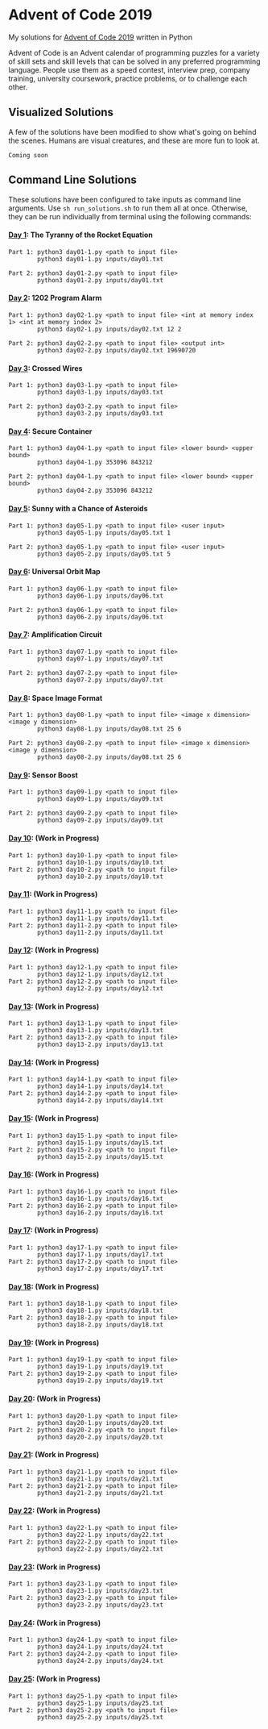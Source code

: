 # Advent of Code 2019
My solutions for [Advent of Code 2019](https://adventofcode.com/) written in Python

Advent of Code is an Advent calendar of programming puzzles for a variety of
skill sets and skill levels that can be solved in any preferred programming language.
People use them as a speed contest, interview prep, company training, university
coursework, practice problems, or to challenge each other.

## Visualized Solutions
A few of the solutions have been modified to show what's going on behind the scenes.
Humans are visual creatures, and these are more fun to look at.

    Coming soon

## Command Line Solutions
These solutions have been configured to take inputs as command line arguments. Use
`sh run_solutions.sh` to run them all at once. Otherwise, they can be run individually
from terminal using the following commands:

#### [Day 1](instructions/day01.md): The Tyranny of the Rocket Equation
    Part 1: python3 day01-1.py <path to input file>
            python3 day01-1.py inputs/day01.txt

    Part 2: python3 day01-2.py <path to input file>
            python3 day01-2.py inputs/day01.txt

#### [Day 2](instructions/day02.md): 1202 Program Alarm
    Part 1: python3 day02-1.py <path to input file> <int at memory index 1> <int at memory index 2>
            python3 day02-1.py inputs/day02.txt 12 2

    Part 2: python3 day02-2.py <path to input file> <output int>
            python3 day02-2.py inputs/day02.txt 19690720

#### [Day 3](instructions/day03.md): Crossed Wires
    Part 1: python3 day03-1.py <path to input file>
            python3 day03-1.py inputs/day03.txt

    Part 2: python3 day03-2.py <path to input file>
            python3 day03-2.py inputs/day03.txt

#### [Day 4](instructions/day04.md): Secure Container
    Part 1: python3 day04-1.py <path to input file> <lower bound> <upper bound>
            python3 day04-1.py 353096 843212
            
    Part 2: python3 day04-1.py <path to input file> <lower bound> <upper bound>
            python3 day04-2.py 353096 843212

#### [Day 5](instructions/day05.md): Sunny with a Chance of Asteroids
    Part 1: python3 day05-1.py <path to input file> <user input>
            python3 day05-1.py inputs/day05.txt 1

    Part 2: python3 day05-1.py <path to input file> <user input>
            python3 day05-2.py inputs/day05.txt 5

#### [Day 6](instructions/day06.md): Universal Orbit Map
    Part 1: python3 day06-1.py <path to input file>
            python3 day06-1.py inputs/day06.txt

    Part 2: python3 day06-1.py <path to input file>
            python3 day06-2.py inputs/day06.txt

#### [Day 7](instructions/day07.md): Amplification Circuit
    Part 1: python3 day07-1.py <path to input file>
            python3 day07-1.py inputs/day07.txt

    Part 2: python3 day07-2.py <path to input file>
            python3 day07-2.py inputs/day07.txt

#### [Day 8](instructions/day08.md): Space Image Format
    Part 1: python3 day08-1.py <path to input file> <image x dimension> <image y dimension>
            python3 day08-1.py inputs/day08.txt 25 6

    Part 2: python3 day08-2.py <path to input file> <image x dimension> <image y dimension>
            python3 day08-2.py inputs/day08.txt 25 6

#### [Day 9](instructions/day09.md): Sensor Boost
    Part 1: python3 day09-1.py <path to input file>
            python3 day09-1.py inputs/day09.txt

    Part 2: python3 day09-2.py <path to input file>
            python3 day09-2.py inputs/day09.txt

#### [Day 10](instructions/day10.md): (Work in Progress)
    Part 1: python3 day10-1.py <path to input file>
            python3 day10-1.py inputs/day10.txt
    Part 2: python3 day10-2.py <path to input file>
            python3 day10-2.py inputs/day10.txt

#### [Day 11](instructions/day11.md): (Work in Progress)
	Part 1: python3 day11-1.py <path to input file>
            python3 day11-1.py inputs/day11.txt
	Part 2: python3 day11-2.py <path to input file>
            python3 day11-2.py inputs/day11.txt

#### [Day 12](instructions/day12.md): (Work in Progress)
	Part 1: python3 day12-1.py <path to input file>
            python3 day12-1.py inputs/day12.txt
	Part 2: python3 day12-2.py <path to input file>
            python3 day12-2.py inputs/day12.txt

#### [Day 13](instructions/day13.md): (Work in Progress)
	Part 1: python3 day13-1.py <path to input file>
            python3 day13-1.py inputs/day13.txt
	Part 2: python3 day13-2.py <path to input file>
            python3 day13-2.py inputs/day13.txt

#### [Day 14](instructions/day14.md): (Work in Progress)
	Part 1: python3 day14-1.py <path to input file>
            python3 day14-1.py inputs/day14.txt
	Part 2: python3 day14-2.py <path to input file>
            python3 day14-2.py inputs/day14.txt

#### [Day 15](instructions/day15.md): (Work in Progress)
	Part 1: python3 day15-1.py <path to input file>
            python3 day15-1.py inputs/day15.txt
	Part 2: python3 day15-2.py <path to input file>
            python3 day15-2.py inputs/day15.txt

#### [Day 16](instructions/day16.md): (Work in Progress)
	Part 1: python3 day16-1.py <path to input file>
            python3 day16-1.py inputs/day16.txt
	Part 2: python3 day16-2.py <path to input file>
            python3 day16-2.py inputs/day16.txt

#### [Day 17](instructions/day17.md): (Work in Progress)
	Part 1: python3 day17-1.py <path to input file>
            python3 day17-1.py inputs/day17.txt
	Part 2: python3 day17-2.py <path to input file>
            python3 day17-2.py inputs/day17.txt

#### [Day 18](instructions/day18.md): (Work in Progress)
	Part 1: python3 day18-1.py <path to input file>
            python3 day18-1.py inputs/day18.txt
	Part 2: python3 day18-2.py <path to input file>
            python3 day18-2.py inputs/day18.txt

#### [Day 19](instructions/day19.md): (Work in Progress)
	Part 1: python3 day19-1.py <path to input file>
	        python3 day19-1.py inputs/day19.txt
	Part 2: python3 day19-2.py <path to input file>
            python3 day19-2.py inputs/day19.txt

#### [Day 20](instructions/day20.md): (Work in Progress)
	Part 1: python3 day20-1.py <path to input file>
            python3 day20-1.py inputs/day20.txt
	Part 2: python3 day20-2.py <path to input file>
            python3 day20-2.py inputs/day20.txt

#### [Day 21](instructions/day21.md): (Work in Progress)
	Part 1: python3 day21-1.py <path to input file>
            python3 day21-1.py inputs/day21.txt
	Part 2: python3 day21-2.py <path to input file>
            python3 day21-2.py inputs/day21.txt

#### [Day 22](instructions/day22.md): (Work in Progress)
	Part 1: python3 day22-1.py <path to input file>
            python3 day22-1.py inputs/day22.txt
	Part 2: python3 day22-2.py <path to input file>
            python3 day22-2.py inputs/day22.txt

#### [Day 23](instructions/day23.md): (Work in Progress)
	Part 1: python3 day23-1.py <path to input file>
            python3 day23-1.py inputs/day23.txt
	Part 2: python3 day23-2.py <path to input file>
            python3 day23-2.py inputs/day23.txt

#### [Day 24](instructions/day24.md): (Work in Progress)
	Part 1: python3 day24-1.py <path to input file>
            python3 day24-1.py inputs/day24.txt
	Part 2: python3 day24-2.py <path to input file>
            python3 day24-2.py inputs/day24.txt

#### [Day 25](instructions/day25.md): (Work in Progress)
	Part 1: python3 day25-1.py <path to input file>
            python3 day25-1.py inputs/day25.txt
	Part 2: python3 day25-2.py <path to input file>
            python3 day25-2.py inputs/day25.txt
